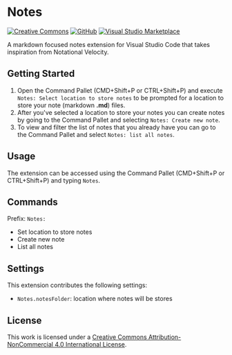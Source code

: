 # Notes

[![Creative Commons](https://flat.badgen.net/badge/license/CC-BY-NC-4.0/orange)](https://creativecommons.org/licenses/by-nc/4.0/)
[![GitHub](https://flat.badgen.net/github/release/dionmunk/vscode-notes/)](https://github.com/dionmunk/vscode-notes/releases)
[![Visual Studio Marketplace](https://vsmarketplacebadge.apphb.com/installs-short/dionmunk.vscode-notes.svg?style=flat-square)](https://marketplace.visualstudio.com/items?itemName=dionmunk.vscode-notes)

A markdown focused notes extension for Visual Studio Code that takes inspiration from Notational Velocity.

## Getting Started

1. Open the Command Pallet (CMD+Shift+P or CTRL+Shift+P) and execute `Notes: Select location to store notes` to be prompted for a location to store your note (markdown **.md**) files. 
2. After you've selected a location to store your notes you can create notes by going to the Command Pallet and selecting `Notes: Create new note`. 
3. To view and filter the list of notes that you already have you can go to the Command Pallet and select `Notes: list all notes`.

## Usage

The extension can be accessed using the Command Pallet (CMD+Shift+P or CTRL+Shift+P) and typing `Notes`.

## Commands

Prefix: `Notes:`

- Set location to store notes
- Create new note
- List all notes

## Settings

This extension contributes the following settings:

- `Notes.notesFolder`: location where notes will be stores

## License

This work is licensed under a [Creative Commons Attribution-NonCommercial 4.0 International License](https://creativecommons.org/licenses/by-nc/4.0/).
